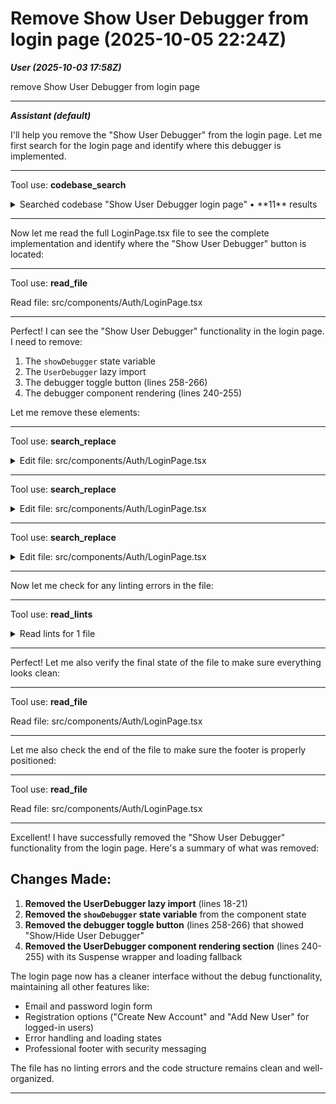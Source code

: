 <!-- Generated by SpecStory -->

<!-- cursor Session 6096c8f0-9762-4aa1-8316-a2aa5312b704 (2025-10-05 22:24Z) -->

# Remove Show User Debugger from login page (2025-10-05 22:24Z)

_**User (2025-10-03 17:58Z)**_

remove Show User Debugger from login page

---

_**Assistant (default)**_

I'll help you remove the "Show User Debugger" from the login page. Let me first search for the login page and identify where this debugger is implemented.


---

Tool use: **codebase_search**

<details>
                <summary>Searched codebase "Show User Debugger login page" • **11** results</summary>
            
| File | Lines |
|------|-------|
| `src/components/Auth/LoginPage.tsx` | L11-277 |
| `src/components/Auth/LoginPage.tsx` | L15-277 |
| `src/App.tsx` | L25-94 |
| `src/components/Test/AuthDebug.tsx` | L22 |
| `src/App.tsx` | L27-142 |
| `src/App.tsx` | L133-212 |
| `src/components/Test/SetupInstructions.tsx` | L4-72 |
| `src/components/Test/SetupInstructions.tsx` | L72 |
| `src/components/Test/LoginTest.tsx` | L3-91 |
| `src/components/Test/LoginTest.tsx` | L91 |
| `src/App.tsx` | L27 |

</details>

---

Now let me read the full LoginPage.tsx file to see the complete implementation and identify where the "Show User Debugger" button is located:


---

Tool use: **read_file**

Read file: src/components/Auth/LoginPage.tsx

---

Perfect! I can see the "Show User Debugger" functionality in the login page. I need to remove:

1. The `showDebugger` state variable
2. The `UserDebugger` lazy import
3. The debugger toggle button (lines 258-266)
4. The debugger component rendering (lines 240-255)

Let me remove these elements:


---

Tool use: **search_replace**


<details><summary>Edit file: src/components/Auth/LoginPage.tsx</summary>

**Chunk 1**
Lines added: undefined, lines removed: 4

```diff
@@ -16,8 +16,4 @@
  );
  
- // Lazy load the UserDebugger component
- const UserDebugger = lazy(() =>
-   import("../Debug/UserDebugger").then((m) => ({ default: m.UserDebugger }))
- );
  
  interface RegistrationData {
```

</details>

---

Tool use: **search_replace**


<details><summary>Edit file: src/components/Auth/LoginPage.tsx</summary>

**Chunk 1**
Lines added: undefined, lines removed: 1

```diff
@@ -30,5 +30,4 @@
      useState(false);
    const [registrationSuccess, setRegistrationSuccess] = useState(false);
-   const [showDebugger, setShowDebugger] = useState(false);
    const [email, setEmail] = useState("");
    const [password, setPassword] = useState("");
```

</details>

---

Tool use: **search_replace**


<details><summary>Edit file: src/components/Auth/LoginPage.tsx</summary>

**Chunk 1**
Lines added: undefined, lines removed: 28

```diff
@@ -232,32 +232,4 @@
          </Card>
  
-         {/* User Debugger - Shows available users for login (lazy loaded) */}
-         {showDebugger && (
-           <Suspense
-             fallback={
-               <div className="bg-blue-50 border border-blue-200 rounded-lg p-6 mb-6">
-                 <div className="flex items-center">
-                   <div className="animate-spin rounded-full h-6 w-6 border-b-2 border-blue-600 mr-3"></div>
-                   <span className="text-blue-800 font-medium">
-                     Loading user debugger...
-                   </span>
-                 </div>
-               </div>
-             }
-           >
-             <UserDebugger />
-           </Suspense>
-         )}
- 
-         {/* Debug Toggle Button */}
-         <div className="text-center">
-           <button
-             type="button"
-             onClick={() => setShowDebugger(!showDebugger)}
-             className="text-xs text-gray-500 hover:text-gray-700 underline"
-           >
-             {showDebugger ? "Hide" : "Show"} User Debugger
-           </button>
-         </div>
  
          {/* Footer */}
```

</details>

---

Now let me check for any linting errors in the file:


---

Tool use: **read_lints**

<details>
          <summary>Read lints for 1 file</summary>
      
Lint paths:

- `src/components/Auth/LoginPage.tsx`

Lint results


**No lint errors found**
</details>

---

Perfect! Let me also verify the final state of the file to make sure everything looks clean:


---

Tool use: **read_file**

Read file: src/components/Auth/LoginPage.tsx

---

Let me also check the end of the file to make sure the footer is properly positioned:


---

Tool use: **read_file**

Read file: src/components/Auth/LoginPage.tsx

---

Excellent! I have successfully removed the "Show User Debugger" functionality from the login page. Here's a summary of what was removed:

## Changes Made:

1. **Removed the UserDebugger lazy import** (lines 18-21)
2. **Removed the `showDebugger` state variable** from the component state
3. **Removed the debugger toggle button** (lines 258-266) that showed "Show/Hide User Debugger"
4. **Removed the UserDebugger component rendering section** (lines 240-255) with its Suspense wrapper and loading fallback

The login page now has a cleaner interface without the debug functionality, maintaining all other features like:
- Email and password login form
- Registration options ("Create New Account" and "Add New User" for logged-in users)
- Error handling and loading states
- Professional footer with security messaging

The file has no linting errors and the code structure remains clean and well-organized.

---

